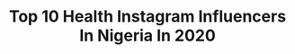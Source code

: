 ---
title: Top 10 Health Instagram Influencers In Nigeria In 2020
description: >-
  Find top health Instagram influencers in Nigeria in 2020. Most popular hashtags: #naturalhairstyles #naturalhairjourney #amazingnaturalhair #naturallyshesdope.
platform: Instagram
profiles:
  - username: "andikan_"
    fullname: >-
      
    location: "Nigeria"
    followers: 7531
    engagement: 818
    commentsToLikes: 0.065498
    id: ck5hha2ub76g50i11oqki9mn3
    verified: false
    hashtags: "#lagos, #stayhealthy, #pictureperfect, #photography"
  - username: "tasalahq"
    fullname: >-
      Healthy Hair Experts
    location: "Nigeria"
    followers: 82390
    engagement: 228
    commentsToLikes: 0.027518
    id: ck5c1foziv3jy0i11f4xj3dd3
    verified: false
    hashtags: "#morenikg19, #tbt, #teamtasala, #dayones"
  - username: "mocheddah"
    fullname: >-
      Mo Olateru-Olagbegi
    location: "Nigeria"
    followers: 326081
    engagement: 70
    commentsToLikes: 0.045025
    id: ck0w4y3cs0z5o0i19stid18nn
    verified: true
    hashtags: "#nigerians, #mstinaknowels, #lockdown, #crabs"
  - username: "potofflavours"
    fullname: >-
      Pot of  Flavours
    location: "Nigeria"
    followers: 5524
    engagement: 583
    commentsToLikes: 0.044257
    id: ck13aedflpz9j0i19rt8zm189
    verified: false
    hashtags: "#lockdown, #ugusauce, #fishpeppersoup, #abujachef"
  - username: "tamara.aig"
    fullname: >-
      Tamara |Hair Beauty Fashion🇳🇬
    location: "Nigeria"
    followers: 8482
    engagement: 1198
    commentsToLikes: 0.070096
    id: ck5hdea8mmyju0i11dmzcoeux
    verified: false
    hashtags: "#skincaretips, #contentcreator, #niveang, #nigeriancontentcreator"
  - username: "whitehotwhitehair"
    fullname: >-
      C A R O L I N E
    location: "Nigeria"
    followers: 27555
    engagement: 560
    commentsToLikes: 0.049044
    id: ck0vvk27epham0i19ri6a6yc5
    verified: false
    hashtags: "#silversister, #graypride, #selfsufficiency, #onebreathatatime"
  - username: "favournelson"
    fullname: >-
      NNEAMAKA
    location: "Nigeria"
    followers: 5817
    engagement: 1383
    commentsToLikes: 0.119223
    id: ck602iygahhip0i14z44acq6w
    verified: false
    hashtags: "#sundayspecial, #instacute, #transform, #art"
  - username: "curlyhairedchik"
    fullname: >-
      Kristen Desiree
    location: "Nigeria"
    followers: 13481
    engagement: 1221
    commentsToLikes: 0.019032
    id: ck55lk9ng1ric0i11oxklab8u
    verified: false
    hashtags: "#blackgirlmagic, #weddingsonpoint, #hmxme, #kinkychicks"
  - username: "theladyvhodka"
    fullname: >-
      Jennifer Oseh
    location: "Nigeria"
    followers: 82125
    engagement: 314
    commentsToLikes: 0.041666
    id: ck5c8xpjeaece0i11x03yvedd
    verified: false
    hashtags: "#archive, #forwardisforward, #gedebe, #healtheworld"
  - username: "simplycrystalmichelle"
    fullname: >-
      Natural Hair Influencer
    location: "Nigeria"
    followers: 6149
    engagement: 1169
    commentsToLikes: 0.027686
    id: ck5ztahic01kt0i147mksxoxx
    verified: false
    hashtags: "#proposalstory, #passiontwists, #naturalhairblogger, #falllooks"
---